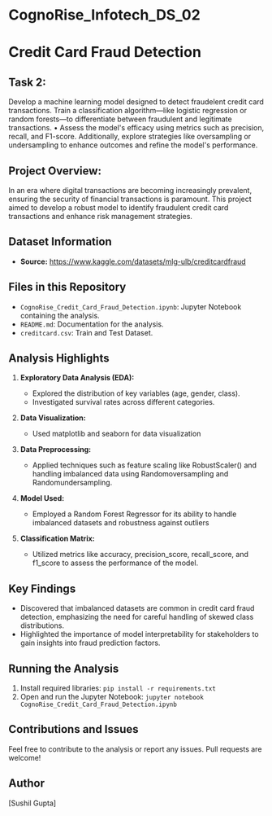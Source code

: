 # CognoRise_Infotech_DS_02

# Credit Card Fraud Detection

## Task 2: 
Develop a machine learning model designed to detect fraudelent credit card transactions. Train a classification algorithm—like logistic regression or random forests—to differentiate between fraudulent and legitimate transactions. • Assess the model's efficacy using metrics such as precision, recall, and F1-score. Additionally, explore strategies like oversampling or undersampling to enhance outcomes and refine the model's performance.

## Project Overview:
In an era where digital transactions are becoming increasingly prevalent, ensuring the security of financial transactions is paramount. This project aimed to develop a robust model to identify fraudulent credit card transactions and enhance risk management strategies.

## Dataset Information
- **Source:** https://www.kaggle.com/datasets/mlg-ulb/creditcardfraud

## Files in this Repository
- `CognoRise_Credit_Card_Fraud_Detection.ipynb`: Jupyter Notebook containing the analysis.
- `README.md`: Documentation for the analysis.
- `creditcard.csv`: Train and Test Dataset.

## Analysis Highlights

1. **Exploratory Data Analysis (EDA):**
   - Explored the distribution of key variables (age, gender, class).
   - Investigated survival rates across different categories.
  
2. **Data Visualization:**
   - Used matplotlib and seaborn for data visualization
 
3. **Data Preprocessing:**
   - Applied techniques such as feature scaling like RobustScaler() and handling imbalanced data using Randomoversampling and Randomundersampling.

4. **Model Used:**
   - Employed a Random Forest Regressor for its ability to handle imbalanced datasets and robustness against outliers

5. **Classification Matrix:**
   - Utilized metrics like accuracy, precision_score, recall_score, and f1_score to assess the performance of the model.
  
## Key Findings

-	Discovered that imbalanced datasets are common in credit card fraud detection, emphasizing the need for careful handling of skewed class distributions.
-	Highlighted the importance of model interpretability for stakeholders to gain insights into fraud prediction factors.


## Running the Analysis
1. Install required libraries: `pip install -r requirements.txt`
2. Open and run the Jupyter Notebook: `jupyter notebook CognoRise_Credit_Card_Fraud_Detection.ipynb`

## Contributions and Issues
Feel free to contribute to the analysis or report any issues. Pull requests are welcome!

## Author
[Sushil Gupta]
